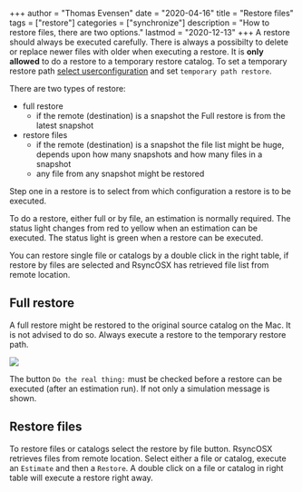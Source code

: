 +++
author = "Thomas Evensen"
date = "2020-04-16"
title =  "Restore files"
tags = ["restore"]
categories = ["synchronize"]
description = "How to restore files, there are two options."
lastmod = "2020-12-13"
+++
A restore should always be executed carefully. There is always a possibilty to delete or replace newer files with older when executing a restore. It is **only allowed** to do a restore to a temporary restore catalog. To set a temporary restore path [select userconfiguration](/post/userconfiguration/) and set `temporary path restore`.

There are two types of restore:

- full restore
  - if the remote (destination) is a snapshot the Full restore is from the latest snapshot
- restore files
  - if the remote (destination) is a snapshot the file list might be huge, depends upon how many snapshots and how many files in a snapshot
  - any file from any snapshot might be restored

Step one in a restore is to select from which configuration a restore is to be executed.

To do a restore, either full or by file, an estimation is normally required. The status light changes from red to yellow when an estimation can be executed. The status light is green when a restore can be executed.

You can restore single file or catalogs by a double click in the right table, if restore by files are selected and RsyncOSX has retrieved file list from remote location.

## Full restore

A full restore might be restored to the original source catalog on the Mac. It is not advised to do so. Always execute a restore to the temporary restore path.

![](/images/RsyncOSX/master/restore/restore.png)

The button `Do the real thing:` must be checked before a restore can be executed (after an estimation run). If not only a simulation message is shown.

## Restore files

To restore files or catalogs select the restore by file button. RsyncOSX retrieves files from remote location. Select either a file or catalog, execute an `Estimate` and then a `Restore`. A double click on a file or catalog in right table will execute a restore right away.
